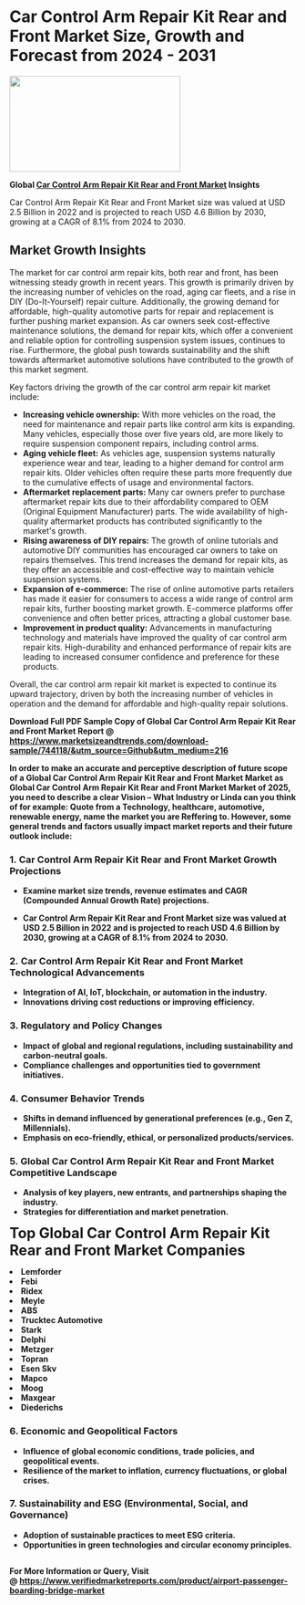 <H1>Car Control Arm Repair Kit Rear and Front Market Size, Growth and Forecast from 2024 - 2031</H1><img class="aligncenter size-medium wp-image-584254" src="https://thirdeyenews.in/wp-content/uploads/2024/09/Global-Market-Research-300x168.jpeg" alt="" width="300" height="168" /><p><strong>Global&nbsp;<a href="https://www.marketsizeandtrends.com/download-sample/744118/&amp;utm_source=Github&utm_medium=216">Car Control Arm Repair Kit Rear and Front Market</a> Insights</strong></p><p>Car Control Arm Repair Kit Rear and Front Market size was valued at USD 2.5 Billion in 2022 and is projected to reach USD 4.6 Billion by 2030, growing at a CAGR of 8.1% from 2024 to 2030.</p><p><h2>Market Growth Insights</h2> <p>The market for car control arm repair kits, both rear and front, has been witnessing steady growth in recent years. This growth is primarily driven by the increasing number of vehicles on the road, aging car fleets, and a rise in DIY (Do-It-Yourself) repair culture. Additionally, the growing demand for affordable, high-quality automotive parts for repair and replacement is further pushing market expansion. As car owners seek cost-effective maintenance solutions, the demand for repair kits, which offer a convenient and reliable option for controlling suspension system issues, continues to rise. Furthermore, the global push towards sustainability and the shift towards aftermarket automotive solutions have contributed to the growth of this market segment.</p> <p><strong></strong></p> <p>Key factors driving the growth of the car control arm repair kit market include:</p> <ul> <li><strong>Increasing vehicle ownership:</strong> With more vehicles on the road, the need for maintenance and repair parts like control arm kits is expanding. Many vehicles, especially those over five years old, are more likely to require suspension component repairs, including control arms.</li> <li><strong>Aging vehicle fleet:</strong> As vehicles age, suspension systems naturally experience wear and tear, leading to a higher demand for control arm repair kits. Older vehicles often require these parts more frequently due to the cumulative effects of usage and environmental factors.</li> <li><strong>Aftermarket replacement parts:</strong> Many car owners prefer to purchase aftermarket repair kits due to their affordability compared to OEM (Original Equipment Manufacturer) parts. The wide availability of high-quality aftermarket products has contributed significantly to the market's growth.</li> <li><strong>Rising awareness of DIY repairs:</strong> The growth of online tutorials and automotive DIY communities has encouraged car owners to take on repairs themselves. This trend increases the demand for repair kits, as they offer an accessible and cost-effective way to maintain vehicle suspension systems.</li> <li><strong>Expansion of e-commerce:</strong> The rise of online automotive parts retailers has made it easier for consumers to access a wide range of control arm repair kits, further boosting market growth. E-commerce platforms offer convenience and often better prices, attracting a global customer base.</li> <li><strong>Improvement in product quality:</strong> Advancements in manufacturing technology and materials have improved the quality of car control arm repair kits. High-durability and enhanced performance of repair kits are leading to increased consumer confidence and preference for these products.</li> </ul> <p>Overall, the car control arm repair kit market is expected to continue its upward trajectory, driven by both the increasing number of vehicles in operation and the demand for affordable and high-quality repair solutions.</p> <p><strong></p><p><span class=""><strong>Download Full PDF Sample Copy of Global Car Control Arm Repair Kit Rear and Front Market Report</strong> @ <a href="https://www.marketsizeandtrends.com/download-sample/744118/&amp;utm_source=Github&utm_medium=216" target="_blank">https://www.marketsizeandtrends.com/download-sample/744118/&amp;utm_source=Github&utm_medium=216</a></span></p><p>In order to make an accurate and perceptive description of future scope of a Global&nbsp;Car Control Arm Repair Kit Rear and Front Market Market as Global&nbsp;Car Control Arm Repair Kit Rear and Front Market Market of 2025, you need to describe a clear Vision &ndash; What Industry or Linda can you think of for example: Quote from a Technology, healthcare, automotive, renewable energy, name the market you are Reffering to. However, some general trends and factors usually impact market reports and their future outlook include:</p><h3>1.&nbsp;<strong>Car Control Arm Repair Kit Rear and Front Market Growth Projections</strong></h3><ul><li>Examine market size trends, revenue estimates and CAGR (Compounded Annual Growth Rate) projections.</li><li><p>Car Control Arm Repair Kit Rear and Front Market size was valued at USD 2.5 Billion in 2022 and is projected to reach USD 4.6 Billion by 2030, growing at a CAGR of 8.1% from 2024 to 2030.</p></li></ul><h3>2.&nbsp;<strong>Car Control Arm Repair Kit Rear and Front Market Technological Advancements</strong></h3><ul><li>Integration of AI, IoT, blockchain, or automation in the industry.</li><li>Innovations driving cost reductions or improving efficiency.</li></ul><h3>3.&nbsp;<strong>Regulatory and Policy Changes</strong></h3><ul><li>Impact of global and regional regulations, including sustainability and carbon-neutral goals.</li><li>Compliance challenges and opportunities tied to government initiatives.</li></ul><h3>4.&nbsp;<strong>Consumer Behavior Trends</strong></h3><ul><li>Shifts in demand influenced by generational preferences (e.g., Gen Z, Millennials).</li><li>Emphasis on eco-friendly, ethical, or personalized products/services.</li></ul><h3>5.&nbsp;<strong>Global Car Control Arm Repair Kit Rear and Front Market Competitive Landscape</strong></h3><ul><li>Analysis of key players, new entrants, and partnerships shaping the industry.</li><li>Strategies for differentiation and market penetration.</li></ul><p data-pm-slice="1 1 []"><span style="color: inherit; font-family: inherit; font-size: 25px;">Top Global Car Control Arm Repair Kit Rear and Front Market Companies</span></p><div class="" data-test-id=""><p><li>Lemforder</li><li> Febi</li><li> Ridex</li><li> Meyle</li><li> ABS</li><li> Trucktec Automotive</li><li> Stark</li><li> Delphi</li><li> Metzger</li><li> Topran</li><li> Esen Skv</li><li> Mapco</li><li> Moog</li><li> Maxgear</li><li> Diederichs</li></p></div><h3>6.&nbsp;<strong>Economic and Geopolitical Factors</strong></h3><ul><li>Influence of global economic conditions, trade policies, and geopolitical events.</li><li>Resilience of the market to inflation, currency fluctuations, or global crises.</li></ul><h3>7.&nbsp;<strong>Sustainability and ESG (Environmental, Social, and Governance)</strong></h3><ul><li>Adoption of sustainable practices to meet ESG criteria.</li><li>Opportunities in green technologies and circular economy principles.</li></ul><h2><strong style="font-size: 14px;">For More Information or Query, Visit @&nbsp;</strong><a style="background-color: #ffffff; font-size: 14px;" href="https://www.marketsizeandtrends.com/report/car-control-arm-repair-kit-rear-and-front-market/" target="_blank">https://www.verifiedmarketreports.com/product/airport-passenger-boarding-bridge-market</a></h2>
